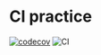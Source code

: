 # CI practice
[![codecov](https://codecov.io/gh/ShinJam/ci_practice/branch/master/graph/badge.svg)](https://codecov.io/gh/ShinJam/ci_practice)
![CI](https://github.com/ShinJam/ci_practice/workflows/CI/badge.svg)
